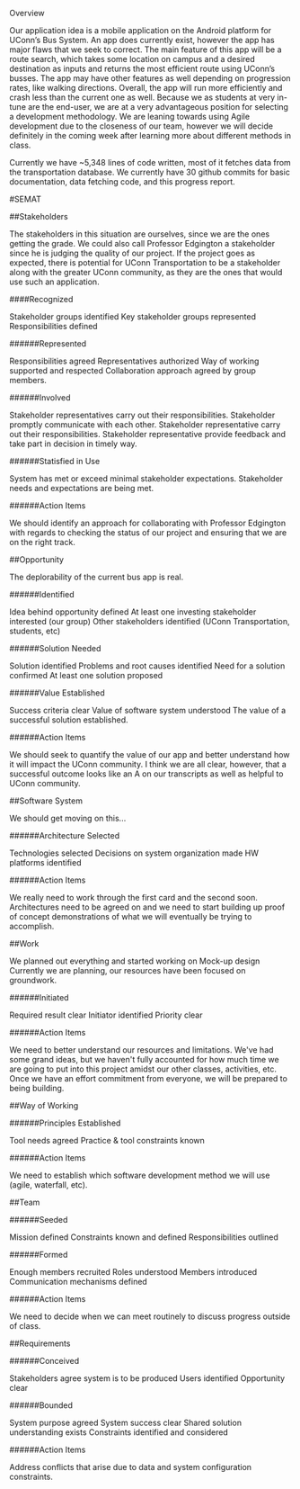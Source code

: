 Overview

Our application idea is a mobile application on the Android platform for UConn’s Bus System. An app does currently exist, however the app has major flaws that we seek to correct. The main feature of this app will be a route search, which takes some location on campus and a desired destination as inputs and returns the most efficient route using UConn’s busses. The app may have other features as well depending on progression rates, like walking directions. Overall, the app will run more efficiently and crash less than the current one as well. Because we as students at very in-tune are the end-user, we are at a very advantageous position for selecting a development methodology. We are leaning towards using Agile development due to the closeness of our team, however we will decide definitely in the coming week after learning more about different methods in class.

Currently we have ~5,348 lines of code written, most of it fetches data from the transportation database. We currently have 30 github commits for basic documentation, data fetching code, and this progress report.

#SEMAT


##Stakeholders

The stakeholders in this situation are ourselves, since we are the ones getting the grade. We could also call Professor Edgington a stakeholder since he is judging the quality of our project. If the project goes as expected, there is potential for UConn Transportation to be a stakeholder along with the greater UConn community, as they are the ones that would use such an application.

####Recognized

Stakeholder groups identified
Key stakeholder groups represented
Responsibilities defined


######Represented

Responsibilities agreed
Representatives authorized
Way of working supported and respected
Collaboration approach agreed by group members. 

######Involved 

Stakeholder representatives carry out their responsibilities.
Stakeholder promptly communicate with each other. 
Stakeholder representative carry out their responsibilities.
Stakeholder representative provide feedback and take part in decision in timely way. 

######Statisfied in Use

System has met or exceed minimal stakeholder expectations. 
Stakeholder needs and expectations are being met. 


######Action Items

We should identify an approach for collaborating with Professor Edgington with regards to checking the status of our project and ensuring that we are on the right track.



##Opportunity

The deplorability of the current bus app is real.

######Identified

Idea behind opportunity defined
At least one investing stakeholder interested (our group)
Other stakeholders identified (UConn Transportation, students, etc)

######Solution Needed

Solution identified
Problems and root causes identified
Need for a solution confirmed
At least one solution proposed

######Value Established

Success criteria clear
Value of software system understood
The value of a successful solution established. 


######Action Items

We should seek to quantify the value of our app and better understand how it will impact the UConn community. I think we are all clear, however, that a successful outcome looks like an A on our transcripts as well as helpful to UConn community.

##Software System

We should get moving on this...

######Architecture Selected

Technologies selected
Decisions on system organization made
HW platforms identified

######Action Items

We really need to work through the first card and the second soon. Architectures need to be agreed on and we need to start building up proof of concept demonstrations of what we will eventually be trying to accomplish.

##Work

We planned out everything and started working on Mock-up design Currently we are planning, our resources have been focused on groundwork.

######Initiated

Required result clear
Initiator identified
Priority clear

######Action Items

We need to better understand our resources and limitations. We've had some grand ideas, but we haven't fully accounted for how much time we are going to put into this project amidst our other classes, activities, etc. Once we have an effort commitment from everyone, we will be prepared to being building.

##Way of Working

######Principles Established

Tool needs agreed
Practice & tool constraints known

######Action Items

We need to establish which software development method we will use (agile, waterfall, etc).

##Team

######Seeded

Mission defined
Constraints known and defined
Responsibilities outlined

######Formed

Enough members recruited
Roles understood
Members introduced
Communication mechanisms defined

######Action Items

We need to decide when we can meet routinely to discuss progress outside of class.

##Requirements

######Conceived

Stakeholders agree system is to be produced
Users identified
Opportunity clear

######Bounded

System purpose agreed
System success clear
Shared solution understanding exists
Constraints identified and considered

######Action Items

Address conflicts that arise due to data and system configuration constraints.

